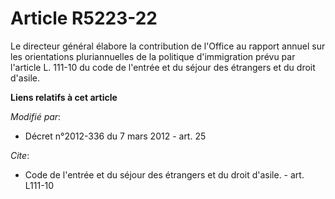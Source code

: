 # Article R5223-22

Le directeur général élabore la contribution de l'Office au rapport annuel sur les orientations pluriannuelles de la
politique d'immigration prévu par l'article L. 111-10 du code de l'entrée et du séjour des étrangers et du droit d'asile.

**Liens relatifs à cet article**

_Modifié par_:

  - Décret n°2012-336 du 7 mars 2012 - art. 25

_Cite_:

  - Code de l'entrée et du séjour des étrangers et du droit d'asile. - art. L111-10
